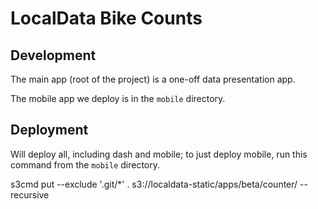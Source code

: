 LocalData Bike Counts
=====================

Development
-----------

The main app (root of the project) is a one-off data presentation app.

The mobile app we deploy is in the `mobile` directory.


Deployment
----------

Will deploy all, including dash and mobile; to just deploy mobile, run this command from the `mobile` directory.

s3cmd put --exclude '.git/*' . s3://localdata-static/apps/beta/counter/ --recursive
